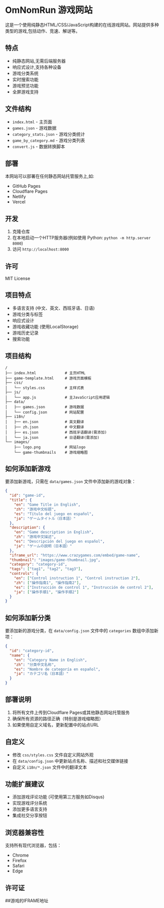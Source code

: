 # OmNomRun 游戏网站

这是一个使用纯静态HTML/CSS/JavaScript构建的在线游戏网站。网站提供多种类型的游戏,包括动作、竞速、解谜等。

## 特点

- 纯静态网站,无需后端服务器
- 响应式设计,支持各种设备
- 游戏分类系统
- 实时搜索功能
- 游戏预览功能
- 全屏游戏支持

## 文件结构

- `index.html` - 主页面
- `games.json` - 游戏数据
- `category_stats.json` - 游戏分类统计
- `game_by_category.md` - 游戏分类列表
- `convert.js` - 数据转换脚本

## 部署

本网站可以部署在任何静态网站托管服务上,如:
- GitHub Pages
- Cloudflare Pages
- Netlify
- Vercel

## 开发

1. 克隆仓库
2. 在本地启动一个HTTP服务器(例如使用 Python: `python -m http.server 8000`)
3. 访问 `http://localhost:8000`

## 许可

MIT License

## 项目特点

- 多语言支持 (中文、英文、西班牙语、日语)
- 游戏分类与标签
- 响应式设计
- 游戏收藏功能 (使用LocalStorage)
- 游戏历史记录
- 搜索功能

## 项目结构

```
/
├── index.html             # 主页HTML
├── game-template.html     # 游戏页面模板
├── css/
│   └── styles.css         # 主样式表
├── js/
│   └── app.js             # 主JavaScript应用逻辑
├── data/
│   ├── games.json         # 游戏数据
│   └── config.json        # 网站配置
├── i18n/
│   ├── en.json            # 英文翻译
│   ├── zh.json            # 中文翻译
│   ├── es.json            # 西班牙语翻译(需添加)
│   └── ja.json            # 日语翻译(需添加)
└── images/
    ├── logo.png           # 网站logo
    └── game-thumbnails    # 游戏缩略图
```

## 如何添加新游戏

要添加新游戏，只需在 `data/games.json` 文件中添加新的游戏对象：

```json
{
  "id": "game-id",
  "title": {
    "en": "Game Title in English",
    "zh": "游戏中文标题",
    "es": "Título del juego en español",
    "ja": "ゲームタイトル（日本語）"
  },
  "description": {
    "en": "Game description in English",
    "zh": "游戏中文描述",
    "es": "Descripción del juego en español",
    "ja": "ゲームの説明（日本語）"
  },
  "iframe_url": "https://www.crazygames.com/embed/game-name",
  "thumbnail": "images/game-thumbnail.jpg",
  "category": "category-id",
  "tags": ["tag1", "tag2", "tag3"],
  "controls": {
    "en": ["Control instruction 1", "Control instruction 2"],
    "zh": ["操作指南1", "操作指南2"],
    "es": ["Instrucción de control 1", "Instrucción de control 2"],
    "ja": ["操作手順1", "操作手順2"]
  }
}
```

## 如何添加新分类

要添加新的游戏分类，在 `data/config.json` 文件中的 `categories` 数组中添加新项：

```json
{
  "id": "category-id",
  "name": {
    "en": "Category Name in English",
    "zh": "分类中文名称",
    "es": "Nombre de categoría en español",
    "ja": "カテゴリ名（日本語）"
  }
}
```

## 部署说明

1. 将所有文件上传到Cloudflare Pages或其他静态网站托管服务
2. 确保所有资源的路径正确（特别是游戏缩略图）
3. 如果使用自定义域名，更新配置中的站点URL

## 自定义

- 修改 `css/styles.css` 文件自定义网站外观
- 在 `data/config.json` 中更新站点名称、描述和社交媒体链接
- 自定义 `i18n/*.json` 文件中的翻译文本

## 功能扩展建议

- 添加游戏评论功能 (可使用第三方服务如Disqus)
- 实现游戏评分系统
- 添加更多语言支持
- 集成社交分享按钮

## 浏览器兼容性

支持所有现代浏览器，包括：
- Chrome
- Firefox
- Safari
- Edge

## 许可证

##游戏的IFRAME地址
